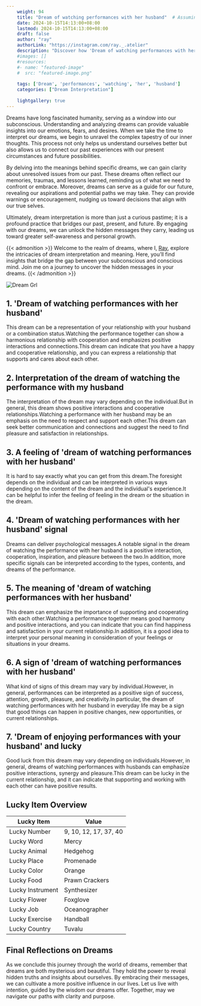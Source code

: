 ```yaml
---
    weight: 94
    title: "Dream of watching performances with her husband"  # Assuming 'title' column exists
    date: 2024-10-15T14:13:00+08:00
    lastmod: 2024-10-15T14:13:00+08:00
    draft: false
    author: "ray"
    authorLink: "https://instagram.com/ray._.atelier"
    description: "Discover how 'Dream of watching performances with her husband' can interpret your future and uncover its significant meanings in your life."
    #images: []
    #resources:
    #- name: "featured-image"
    #  src: "featured-image.png"
    
    tags: ['Dream', 'performances', 'watching', 'her', 'husband']
    categories: ["Dream Interpretation"]
    
    lightgallery: true
---
```

    
Dreams have long fascinated humanity, serving as a window into our subconscious. Understanding and analyzing dreams can provide valuable insights into our emotions, fears, and desires. When we take the time to interpret our dreams, we begin to unravel the complex tapestry of our inner thoughts. This process not only helps us understand ourselves better but also allows us to connect our past experiences with our present circumstances and future possibilities.

By delving into the meanings behind specific dreams, we can gain clarity about unresolved issues from our past. These dreams often reflect our memories, traumas, and lessons learned, reminding us of what we need to confront or embrace. Moreover, dreams can serve as a guide for our future, revealing our aspirations and potential paths we may take. They can provide warnings or encouragement, nudging us toward decisions that align with our true selves.

Ultimately, dream interpretation is more than just a curious pastime; it is a profound practice that bridges our past, present, and future. By engaging with our dreams, we can unlock the hidden messages they carry, leading us toward greater self-awareness and personal growth.

{{< admonition >}}
Welcome to the realm of dreams, where I, [Ray](https://instagram.com/ray._.atelier), explore the intricacies of dream interpretation and meaning. Here, you’ll find insights that bridge the gap between your subconscious and conscious mind. Join me on a journey to uncover the hidden messages in your dreams.
{{< /admonition >}}

![Dream Grl](https://cdn.pixabay.com/photo/2017/11/02/03/35/gothic-2910057_1280.jpg "Dream Grl")

## 1. 'Dream of watching performances with her husband'
This dream can be a representation of your relationship with your husband or a combination status.Watching the performance together can show a harmonious relationship with cooperation and emphasizes positive interactions and connections.This dream can indicate that you have a happy and cooperative relationship, and you can express a relationship that supports and cares about each other.

## 2. Interpretation of the dream of watching the performance with my husband
The interpretation of the dream may vary depending on the individual.But in general, this dream shows positive interactions and cooperative relationships.Watching a performance with her husband may be an emphasis on the need to respect and support each other.This dream can seek better communication and connections and suggest the need to find pleasure and satisfaction in relationships.

## 3. A feeling of 'dream of watching performances with her husband'
It is hard to say exactly what you can get from this dream.The foresight depends on the individual and can be interpreted in various ways depending on the content of the dream and the individual's experience.It can be helpful to infer the feeling of feeling in the dream or the situation in the dream.

## 4. 'Dream of watching performances with her husband' signal
Dreams can deliver psychological messages.A notable signal in the dream of watching the performance with her husband is a positive interaction, cooperation, inspiration, and pleasure between the two.In addition, more specific signals can be interpreted according to the types, contents, and dreams of the performance.

## 5. The meaning of 'dream of watching performances with her husband'
This dream can emphasize the importance of supporting and cooperating with each other.Watching a performance together means good harmony and positive interactions, and you can indicate that you can find happiness and satisfaction in your current relationship.In addition, it is a good idea to interpret your personal meaning in consideration of your feelings or situations in your dreams.

## 6. A sign of 'dream of watching performances with her husband'
What kind of signs of this dream may vary by individual.However, in general, performances can be interpreted as a positive sign of success, attention, growth, pleasure, and creativity.In particular, the dream of watching performances with her husband in everyday life may be a sign that good things can happen in positive changes, new opportunities, or current relationships.

## 7. 'Dream of enjoying performances with your husband' and lucky
Good luck from this dream may vary depending on individuals.However, in general, dreams of watching performances with husbands can emphasize positive interactions, synergy and pleasure.This dream can be lucky in the current relationship, and it can indicate that supporting and working with each other can have positive results.

## Lucky Item Overview
| Lucky Item          | Value              |
|---------------|--------------------|
| Lucky Number        | 9, 10, 12, 17, 37, 40  |
| Lucky Word          | Mercy |
| Lucky Animal        | Hedgehog |
| Lucky Place         | Promenade     |
| Lucky Color         | Orange     |
| Lucky Food          | Prawn Crackers      |
| Lucky Instrument    | Synthesizer |
| Lucky Flower        | Foxglove    |
| Lucky Job           | Oceanographer       |
| Lucky Exercise      | Handball  |
| Lucky Country       | Tuvalu    |


##  Final Reflections on Dreams

As we conclude this journey through the world of dreams, remember that dreams are both mysterious and beautiful. They hold the power to reveal hidden truths and insights about ourselves. By embracing their messages, we can cultivate a more positive influence in our lives. Let us live with intention, guided by the wisdom our dreams offer. Together, may we navigate our paths with clarity and purpose.
